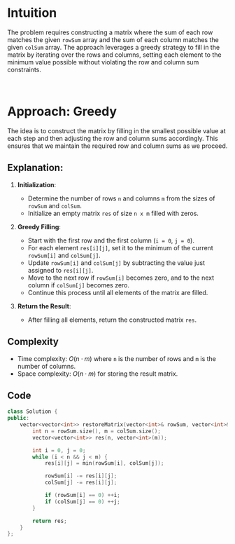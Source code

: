 # Intuition

The problem requires constructing a matrix where the sum of each row matches the given `rowSum` array and the sum of each column matches the given `colSum` array. The approach leverages a greedy strategy to fill in the matrix by iterating over the rows and columns, setting each element to the minimum value possible without violating the row and column sum constraints.

<p>&nbsp;</p>

# Approach: Greedy
The idea is to construct the matrix by filling in the smallest possible value at each step and then adjusting the row and column sums accordingly. This ensures that we maintain the required row and column sums as we proceed.

## Explanation:

1. **Initialization**:
   - Determine the number of rows `n` and columns `m` from the sizes of `rowSum` and `colSum`.
   - Initialize an empty matrix `res` of size `n x m` filled with zeros.
   
2. **Greedy Filling**:
   - Start with the first row and the first column (`i = 0`, `j = 0`).
   - For each element `res[i][j]`, set it to the minimum of the current `rowSum[i]` and `colSum[j]`.
   - Update `rowSum[i]` and `colSum[j]` by subtracting the value just assigned to `res[i][j]`.
   - Move to the next row if `rowSum[i]` becomes zero, and to the next column if `colSum[j]` becomes zero.
   - Continue this process until all elements of the matrix are filled.

3. **Return the Result**:
   - After filling all elements, return the constructed matrix `res`.

## Complexity
- Time complexity: $O(n \cdot m)$ where `n` is the number of rows and `m` is the number of columns.
- Space complexity: $O(n \cdot m)$ for storing the result matrix.

## Code 
```cpp
class Solution {
public:
    vector<vector<int>> restoreMatrix(vector<int>& rowSum, vector<int>& colSum) {
        int n = rowSum.size(), m = colSum.size();
        vector<vector<int>> res(n, vector<int>(m));

        int i = 0, j = 0;
        while (i < n && j < m) {
            res[i][j] = min(rowSum[i], colSum[j]);

            rowSum[i] -= res[i][j];
            colSum[j] -= res[i][j];

            if (rowSum[i] == 0) ++i;
            if (colSum[j] == 0) ++j;
        }

        return res;
    }
};
```